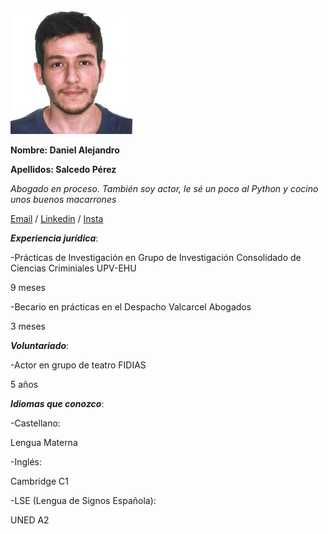 ![main](/mifotito.jpeg)

**Nombre: Daniel Alejandro** 

**Apellidos: Salcedo Pérez**

*Abogado en proceso. También soy actor, le sé un poco al Python y cocino unos buenos macarrones*

[Email](trabajosdedanielalejandro@gmail.com) / [Linkedin](https://es.linkedin.com/in/d-alejandro-salcedo-p) / [Insta](https://www.instagram.com/alejokawaii/)

***Experiencia jurídica***:

  -Prácticas de Investigación en Grupo de Investigación Consolidado de Ciencias Criminiales UPV-EHU 
  
  9 meses

  -Becario en prácticas en el Despacho Valcarcel Abogados
    
  3 meses

***Voluntariado***:

  -Actor en grupo de teatro FIDIAS
  
  5 años

***Idiomas que conozco***:

  -Castellano: 
  
  Lengua Materna
  
  -Inglés: 
  
  Cambridge C1
  
  -LSE (Lengua de Signos Española): 
  
  UNED A2
